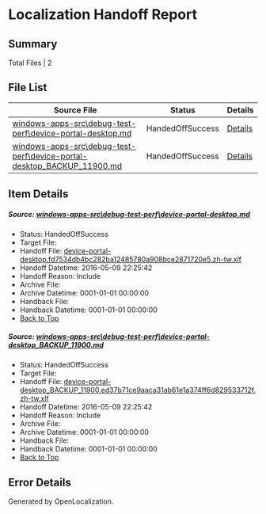 # <a name='report-top'></a> Localization Handoff Report

## Summary
 Total Files | 2

## File List
 Source File | Status | Details 
 ----------- | ------ | ------- 
 [windows-apps-src\debug-test-perf\device-portal-desktop.md](https://github.com/Microsoft/windows-apps/blob/0509555c7d38555769e93d5999e314e7139e7991/windows-apps-src/debug-test-perf/device-portal-desktop.md) | HandedOffSuccess | [Details](#59aa576e8e1a0562e71db4204af8c9a81ce0e8c81912)
 [windows-apps-src\debug-test-perf\device-portal-desktop_BACKUP_11900.md](https://github.com/Microsoft/windows-apps/blob/99da0b81412e9e62497c7e23b237416b51ac29f2/windows-apps-src/debug-test-perf/device-portal-desktop_BACKUP_11900.md) | HandedOffSuccess | [Details](#6aed8aa1f396d3a031feda0fa7650cb1b01ec25b1913)

## Item Details
##### <a name='59aa576e8e1a0562e71db4204af8c9a81ce0e8c81912'></a> Source: [windows-apps-src\debug-test-perf\device-portal-desktop.md](https://github.com/Microsoft/windows-apps/blob/0509555c7d38555769e93d5999e314e7139e7991/windows-apps-src/debug-test-perf/device-portal-desktop.md)
* Status: HandedOffSuccess
* Target File: 
* Handoff File: [device-portal-desktop.fd7534db4bc282ba12485780a908bce2871720e5.zh-tw.xlf](https://github.com/Microsoft/WDG.handoff/blob/0ea5e222fe44b742615db978df10913c4f2b16c6/ol-handoff/Microsoft/windows-apps.zh-tw/master/device-portal-desktop.fd7534db4bc282ba12485780a908bce2871720e5.zh-tw.xlf)
* Handoff Datetime: 2016-05-09 22:25:42
* Handoff Reason: Include
* Archive File: 
* Archive Datetime: 0001-01-01 00:00:00
* Handback File: 
* Handback Datetime: 0001-01-01 00:00:00
* [Back to Top](#report-top)

##### <a name='6aed8aa1f396d3a031feda0fa7650cb1b01ec25b1913'></a> Source: [windows-apps-src\debug-test-perf\device-portal-desktop_BACKUP_11900.md](https://github.com/Microsoft/windows-apps/blob/99da0b81412e9e62497c7e23b237416b51ac29f2/windows-apps-src/debug-test-perf/device-portal-desktop_BACKUP_11900.md)
* Status: HandedOffSuccess
* Target File: 
* Handoff File: [device-portal-desktop_BACKUP_11900.ed37b71ce9aaca31ab61e1a374ff6d829533712f.zh-tw.xlf](https://github.com/Microsoft/WDG.handoff/blob/0ea5e222fe44b742615db978df10913c4f2b16c6/ol-handoff/Microsoft/windows-apps.zh-tw/master/device-portal-desktop_BACKUP_11900.ed37b71ce9aaca31ab61e1a374ff6d829533712f.zh-tw.xlf)
* Handoff Datetime: 2016-05-09 22:25:42
* Handoff Reason: Include
* Archive File: 
* Archive Datetime: 0001-01-01 00:00:00
* Handback File: 
* Handback Datetime: 0001-01-01 00:00:00
* [Back to Top](#report-top)


## Error Details

Generated by OpenLocalization.
